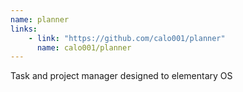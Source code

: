 ```yaml
---
name: planner
links: 
    - link: "https://github.com/calo001/planner"
      name: calo001/planner
---
```

<p>Task and project manager designed to elementary OS</p>